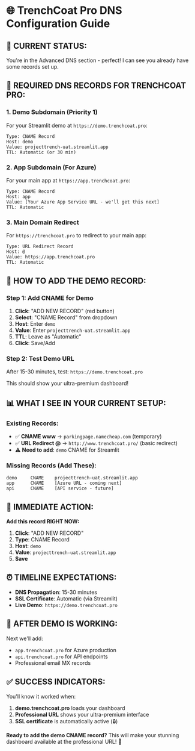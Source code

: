 # 🌐 TrenchCoat Pro DNS Configuration Guide

## 📍 **CURRENT STATUS:**
You're in the Advanced DNS section - perfect! I can see you already have some records set up.

## 🎯 **REQUIRED DNS RECORDS FOR TRENCHCOAT PRO:**

### **1. Demo Subdomain (Priority 1)**
For your Streamlit demo at `https://demo.trenchcoat.pro`:

```
Type: CNAME Record
Host: demo
Value: projecttrench-uat.streamlit.app
TTL: Automatic (or 30 min)
```

### **2. App Subdomain (For Azure)**
For your main app at `https://app.trenchcoat.pro`:

```
Type: CNAME Record  
Host: app
Value: [Your Azure App Service URL - we'll get this next]
TTL: Automatic
```

### **3. Main Domain Redirect**
For `https://trenchcoat.pro` to redirect to your main app:

```
Type: URL Redirect Record
Host: @
Value: https://app.trenchcoat.pro
TTL: Automatic
```

## 🔧 **HOW TO ADD THE DEMO RECORD:**

### **Step 1: Add CNAME for Demo**
1. **Click**: "ADD NEW RECORD" (red button)
2. **Select**: "CNAME Record" from dropdown
3. **Host**: Enter `demo`
4. **Value**: Enter `projecttrench-uat.streamlit.app`
5. **TTL**: Leave as "Automatic"
6. **Click**: Save/Add

### **Step 2: Test Demo URL**
After 15-30 minutes, test:
`https://demo.trenchcoat.pro`

This should show your ultra-premium dashboard!

## 📊 **WHAT I SEE IN YOUR CURRENT SETUP:**

### **Existing Records:**
- ✅ **CNAME www** → `parkingpage.namecheap.com` (temporary)
- ✅ **URL Redirect @** → `http://www.trenchcoat.pro/` (basic redirect)
- ⚠️ **Need to add**: `demo` CNAME for Streamlit

### **Missing Records (Add These):**
```
demo     CNAME    projecttrench-uat.streamlit.app
app      CNAME    [Azure URL - coming next]
api      CNAME    [API service - future]
```

## 🚀 **IMMEDIATE ACTION:**

**Add this record RIGHT NOW:**

1. **Click**: "ADD NEW RECORD"
2. **Type**: CNAME Record
3. **Host**: `demo`
4. **Value**: `projecttrench-uat.streamlit.app`
5. **Save**

## ⏰ **TIMELINE EXPECTATIONS:**

- **DNS Propagation**: 15-30 minutes
- **SSL Certificate**: Automatic (via Streamlit)
- **Live Demo**: `https://demo.trenchcoat.pro`

## 🎯 **AFTER DEMO IS WORKING:**

Next we'll add:
- `app.trenchcoat.pro` for Azure production
- `api.trenchcoat.pro` for API endpoints
- Professional email MX records

## ✅ **SUCCESS INDICATORS:**

You'll know it worked when:
1. **demo.trenchcoat.pro** loads your dashboard
2. **Professional URL** shows your ultra-premium interface
3. **SSL certificate** is automatically active (🔒)

**Ready to add the demo CNAME record?** This will make your stunning dashboard available at the professional URL! 🚀